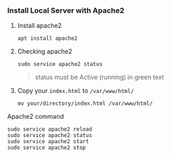 ### Install Local Server with Apache2

1. Install apache2
   ```
   apt install apache2
   ```
2. Checking apache2
   ```
   sudo service apache2 status
   ```
   > status must be Active (running) in green text
3. Copy your `index.html` to `/var/www/html/`
   ```
   mv your/directory/index.html /var/www/html/
   ```

Apache2 command
```
sudo service apache2 reload
sudo service apache2 status
sudo service apache2 start
sudo service apache2 stop
```
